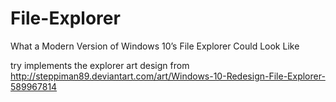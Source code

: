 # File-Explorer
What a Modern Version of Windows 10’s File Explorer Could Look Like

try implements the explorer art design from http://steppiman89.deviantart.com/art/Windows-10-Redesign-File-Explorer-589967814
